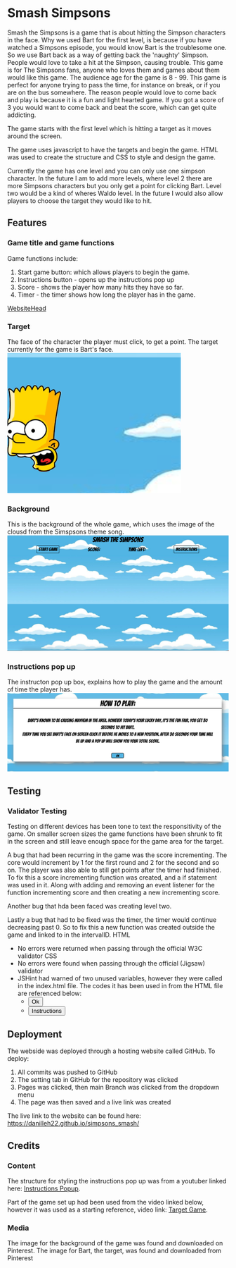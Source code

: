 # Smash Simpsons

Smash the Simpsons is a game that is about hitting the Simpson characters in the face.
Why we used Bart for the first level, is because if you have watched a Simpsons episode, you would know Bart is the troublesome one. So we use Bart back as a way of getting back the 'naughty' Simpson. People would love to take a hit at the Simpson, causing trouble.
This game is for The Simpsons fans, anyone who loves them and games about them would like this game. The audience age for the game is 8 - 99. This game is perfect for anyone trying to pass the time, for instance on break, or if you are on the bus somewhere.
The reason people would love to come back and play is because it is a fun and light hearted game. If you got a score of 3 you would want to come back and beat the score, which can get quite addicting.

The game starts with the first level which is hitting a target as it moves around the screen.

The game uses javascript to have the targets and begin the game. HTML was used to create the structure and CSS to style and design the game.

Currently the game has one level and you can only use one simpson character. In the future I am to add more levels, where level 2 there are more Simpsons characters but you only get a point for clicking Bart. Level two would be a kind of wheres Waldo level. In the future I would also allow players to choose the target they would like to hit.

## Features

### Game title and game functions

Game functions include:

1. Start game button: which allows players to begin the game.
2. Instructions button - opens up the instructions pop up
3. Score - shows the player how many hits they have so far.
4. Timer - the timer shows how long the player has in the game.

[WebsiteHead](./assets/images/WebsiteHead.png)

### Target

The face of the character the player must click, to get a point. The target currently for the game is Bart's face.
![Target](./assets/images/Target.png)

### Background

This is the background of the whole game, which uses the image of the clousd from the Simspsons theme song.
![GameScreen](./assets/images/GameScreen.png)

### Instructions pop up

The instructon pop up box, explains how to play the game and the amount of time the player has.
![Instuctions](./assets/images/Instructions.png)

## Testing

### Validator Testing

Testing on different devices has been tone to text the responsitivity of the game. On smaller screen sizes the game functions have been shrunk to fit in the screen and still leave enough space for the game area for the target.

A bug that had been recurring in the game was the score incrementing. The core would increment by 1 for the first round and 2 for the second and so on. The player was also able to still get points after the timer had finished. To fix this a score incrementing function was created, and a if statement was used in it. Along with adding and removing an event listener for the function incrementing score and then creating a new incrementing score.

Another bug that hda been faced was creating level two.

Lastly a bug that had to be fixed was the timer, the timer would continue decreasing past 0. So to fix this a new function was created outside the game and linked to in the intervalID.
HTML

* No errors were returned when passing through the official W3C validator
CSS
* No errors were found when passing through the official (Jigsaw) validator
* JSHint had warned of two unused variables, however they were called in the index.html file. The codes it has been used in from the HTML file are referenced below:
  - <button id="ok" onclick="hide()">Ok</button>
  - <button id="instructions" onclick="instructions()">Instructions</button>

## Deployment

The webside was deployed through a hosting website called GitHub. To deploy:

1. All commits was pushed to GitHub
2. The setting tab in GitHub for the repository was clicked
3. Pages was clicked, then main Branch was clicked from the dropdown menu
4. The page was then saved and a live link was created

The live link to the website can be found here: <https://danilleh22.github.io/simpsons_smash/>

## Credits

### Content

The structure for styling the instructions pop up was from a youtuber linked here: [Instructions Popup](https://www.youtube.com/watch?v=-XwrQsHxtZs).

Part of the game set up had been used from the video linked below, however it was used as a starting reference, video link: [Target Game](https://www.youtube.com/watch?v=KJ-wHLczee0&t=1297s).

### Media

The image for the background of the game was found and downloaded on Pinterest.
The image for Bart, the target, was found and downloaded from Pinterest
